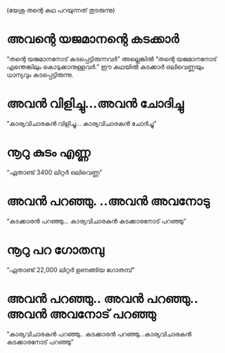 (യേശു തന്റെ കഥ പറയുന്നത് തുടരുന്നു)
# അവന്റെ യജമാനന്റെ കടക്കാർ
“തന്റെ യജമാനനോട് കടപ്പെട്ടിരുന്നവർ” അല്ലെങ്കിൽ “തന്റെ യജമാനനോട് എന്തെങ്കിലും കൊടുക്കാനുള്ളവർ.” ഈ കഥയിൽ കടക്കാർ ഒലിവെണ്ണയും ധാന്യവും കടപ്പെട്ടിരുന്നു.
# അവൻ വിളിച്ചു...അവൻ ചോദിച്ചു
”കാര്യവിചാരകൻ വിളിച്ചു... കാര്യവിചാരകൻ ചോദിച്ചു”
# നൂറു കുടം എണ്ണ
“ഏതാണ്ട് 3400 ലിറ്റർ ഒലിവെണ്ണ”
# അവൻ പറഞ്ഞു. ..അവൻ  അവനോടു
“കടക്കാരൻ പറഞ്ഞു... കാര്യവിചാരകൻ കടക്കാരനോട് പറഞ്ഞു”
# നൂറു പറ ഗോതമ്പു
“ഏതാണ്ട് 22,000 ലിറ്റർ ഉണങ്ങിയ ഗോതമ്പ്”
# അവൻ പറഞ്ഞു.. അവൻ പറഞ്ഞു.. അവൻ അവനോട് പറഞ്ഞു
”കാര്യവിചാരകൻ പറഞ്ഞു.. കടക്കാരൻ പറഞ്ഞു...കാര്യവിചാരകൻ കടക്കാരനോട് പറഞ്ഞു”

